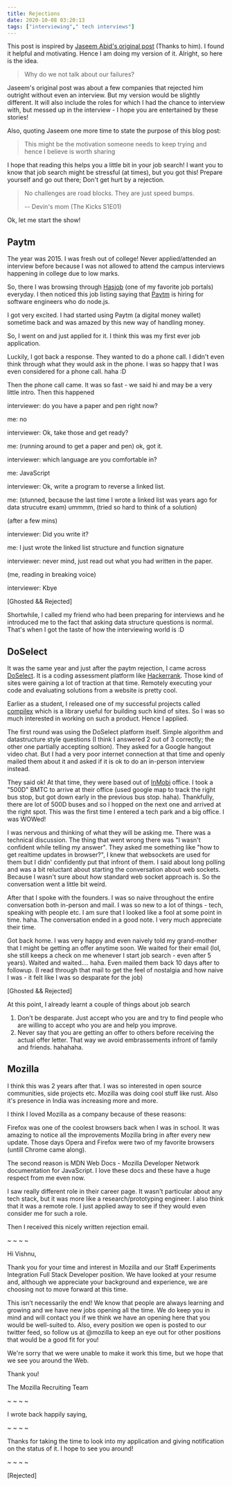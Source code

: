 ```yaml
---
title: Rejections
date: 2020-10-08 03:20:13
tags: ["interviewing"," tech interviews"]
---
```


This post is inspired by [Jaseem Abid's original post](https://blog.jabid.in/2016/11/30/rejections.html) (Thanks to him). I found it helpful and motivating. Hence I am doing my version of it. Alright, so here is the idea.

> Why do we not talk about our failures?

Jaseem's original post was about a few companies that rejected him outright without even an interview. But my version would be slightly different. It will also include the roles for which I had the chance to interview with, but messed up in the interview - I hope you are entertained by these stories!

Also, quoting Jaseem one more time to state the purpose of this blog post:

> This might be the motivation someone needs to keep trying and hence I believe is worth sharing

I hope that reading this helps you a little bit in your job search! I want you to know that job search might be stressful (at times), but you got this! Prepare yourself and go out there; Don't get hurt by a rejection.

> No challenges are road blocks. They are just speed bumps.
>
> -- Devin's mom (The Kicks S1E01)

Ok, let me start the show!

## Paytm

The year was 2015. I was fresh out of college! Never applied/attended an interview before because I was not allowed to attend the campus interviews happening in college due to low marks.

So, there I was browsing through [Hasjob](https://hasjob.co/) (one of my favorite job portals) everyday. I then noticed this job listing saying that [Paytm](https://paytm.com/) is hiring for software engineers who do node.js.

I got very excited. I had started using Paytm (a digital money wallet) sometime back and was amazed by this new way of handling money.

So, I went on and just applied for it. I think this was my first ever job application.

Luckily, I got back a response. They wanted to do a phone call. I didn't even think through what they would ask in the phone. I was so happy that I was even considered for a phone call. haha :D

Then the phone call came. It was so fast - we said hi and may be a very little intro. Then this happened

interviewer: do you have a paper and pen right now?

me: no

interviewer: Ok, take those and get ready?

me: (running around to get a paper and pen) ok, got it.

interviewer: which language are you comfortable in?

me: JavaScript

interviewer: Ok, write a program to reverse a linked list.

me: (stunned, because the last time I wrote a linked list was years ago for data strucutre exam) ummmm, (tried so hard to think of a solution)

(after a few mins)

interviewer: Did you write it?

me: I just wrote the linked list structure and function signature

interviewer: never mind, just read out what you had written in the paper.

(me, reading in breaking voice)

interviewer: Kbye

[Ghosted && Rejected]

Shortwhile, I called my friend who had been preparing for interviews and he introduced me to the fact that asking data structure questions is normal. That's when I got the taste of how the interviewing world is :D 

## DoSelect

It was the same year and just after the paytm rejection, I came across [DoSelect](https://doselect.com/). It is a coding assessment platform like [Hackerrank](https://www.hackerrank.com/). Those kind of sites were gaining a lot of traction at that time. Remotely executing your code and evaluating solutions from a website is pretty cool.

Earlier as a student, I released one of my successful projects called [compilex](https://github.com/scriptnull/compilex) which is a library useful for building such kind of sites. So I was so much interested in working on such a product. Hence I applied.

The first round was using the DoSelect platform itself. Simple algorithm and datastructure style questions (I think I answered 2 out of 3 correctly; the other one partially accepting soltion). They asked for a Google hangout video chat. But I had a very poor internet connection at that time and openly mailed them about it and asked if it is ok to do an in-person interview instead.

They said ok! At that time, they were based out of [InMobi](https://www.inmobi.com/) office. I took a "500D" BMTC to arrive at their office (used google map to track the right bus stop, but got down early in the previous bus stop. haha). Thankfully, there are lot of 500D buses and so I hopped on the next one and arrived at the right spot. This was the first time I entered a tech park and a big office. I was WOWed!

I was nervous and thinking of what they will be asking me. There was a technical discussion. The thing that went wrong there was "I wasn't confident while telling my answer". They asked me something like "how to get realtime updates in browser?", I knew that websockets are used for them but I didn' confidently put that infront of them. I said about long polling and was a bit reluctant about starting the conversation about web sockets. Because I wasn't sure about how standard web socket approach is. So the conversation went a little bit weird.

After that I spoke with the founders. I was so naive throughout the entire conversation both in-person and mail. I was so new to a lot of things - tech, speaking with people etc. I am sure that I looked like a fool at some point in time. haha. The conversation ended in a good note. I very much appreciate their time.

Got back home. I was very happy and even naively told my grand-mother that I might be getting an offer anytime soon. We waited for their email (lol, she still keeps a check on me whenever I start job search - even after 5 years). Waited and waited.... haha. Even mailed them back 10 days after to followup. (I read through that mail to get the feel of nostalgia and how naive I was - it felt like I was so desparate for the job)

[Ghosted && Rejected]

At this point, I already learnt a couple of things about job search
1. Don't be desparate. Just accept who you are and try to find people who are willing to accept who you are and help you improve.
2. Never say that you are getting an offer to others before receiving the actual offer letter. That way we avoid embrassements infront of family and friends. hahahaha.

## Mozilla

I think this was 2 years after that. I was so interested in open source communities, side projects etc. Mozilla was doing cool stuff like rust. Also it's presence in India was increasing more and more.

I think I loved Mozilla as a company because of these reasons:

Firefox was one of the coolest browsers back when I was in school. It was amazing to notice all the improvements Mozilla bring in after every new update. Those days Opera and Firefox were two of my favorite browsers (untill Chrome came along).

The second reason is MDN Web Docs - Mozilla Developer Network documentation for JavaScript. I love these docs and these have a huge respect from me even now.

I saw really different role in their career page. It wasn't particular about any tech stack, but it was more like a research/prototyping engineer. I also think that it was a remote role. I just applied away to see if they would even consider me for such a role.

Then I received this nicely written rejection email.

~ ~ ~ ~ 

Hi Vishnu,

Thank you for your time and interest in Mozilla and our Staff Experiments Integration Full Stack Developer position. We have looked at your resume and, although we appreciate your background and experience, we are choosing not to move forward at this time.

This isn’t necessarily the end! We know that people are always learning and growing and we have new jobs opening all the time. We do keep you in mind and will contact you if we think we have an opening here that you would be well-suited to.  Also, every position we open is posted to our twitter feed, so follow us at @mozilla to keep an eye out for other positions that would be a good fit for you!

We're sorry that we were unable to make it work this time, but we hope that we see you around the Web.

Thank you!

The Mozilla Recruiting Team

~ ~ ~ ~

I wrote back happily saying,

~ ~ ~ ~

Thanks for taking the time to look into my application and giving notification on the status of it. I hope to see you around!

~ ~ ~ ~

[Rejected]

